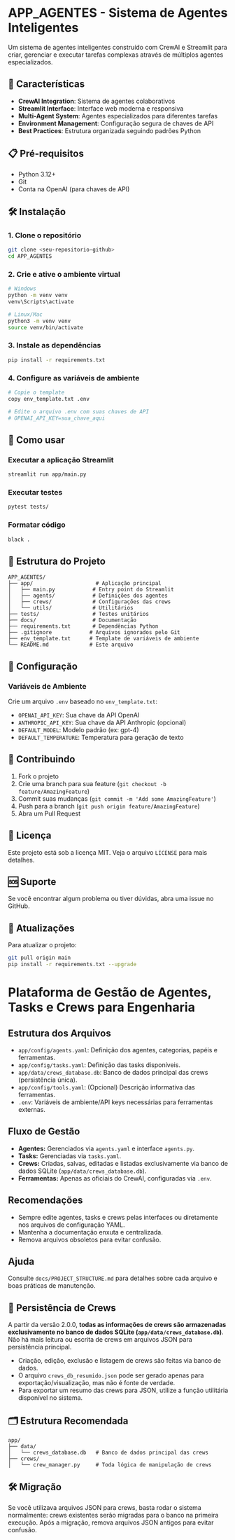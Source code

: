 # APP_AGENTES - Sistema de Agentes Inteligentes

Um sistema de agentes inteligentes construído com CrewAI e Streamlit para criar, gerenciar e executar tarefas complexas através de múltiplos agentes especializados.

## 🚀 Características

- **CrewAI Integration**: Sistema de agentes colaborativos
- **Streamlit Interface**: Interface web moderna e responsiva
- **Multi-Agent System**: Agentes especializados para diferentes tarefas
- **Environment Management**: Configuração segura de chaves de API
- **Best Practices**: Estrutura organizada seguindo padrões Python

## 📋 Pré-requisitos

- Python 3.12+
- Git
- Conta na OpenAI (para chaves de API)

## 🛠️ Instalação

### 1. Clone o repositório
```bash
git clone <seu-repositorio-github>
cd APP_AGENTES
```

### 2. Crie e ative o ambiente virtual
```bash
# Windows
python -m venv venv
venv\Scripts\activate

# Linux/Mac
python3 -m venv venv
source venv/bin/activate
```

### 3. Instale as dependências
```bash
pip install -r requirements.txt
```

### 4. Configure as variáveis de ambiente
```bash
# Copie o template
copy env_template.txt .env

# Edite o arquivo .env com suas chaves de API
# OPENAI_API_KEY=sua_chave_aqui
```

## 🚀 Como usar

### Executar a aplicação Streamlit
```bash
streamlit run app/main.py
```

### Executar testes
```bash
pytest tests/
```

### Formatar código
```bash
black .
```

## 📁 Estrutura do Projeto

```
APP_AGENTES/
├── app/                    # Aplicação principal
│   ├── main.py            # Entry point do Streamlit
│   ├── agents/            # Definições dos agentes
│   ├── crews/             # Configurações das crews
│   └── utils/             # Utilitários
├── tests/                 # Testes unitários
├── docs/                  # Documentação
├── requirements.txt       # Dependências Python
├── .gitignore            # Arquivos ignorados pelo Git
├── env_template.txt      # Template de variáveis de ambiente
└── README.md             # Este arquivo
```

## 🔧 Configuração

### Variáveis de Ambiente

Crie um arquivo `.env` baseado no `env_template.txt`:

- `OPENAI_API_KEY`: Sua chave da API OpenAI
- `ANTHROPIC_API_KEY`: Sua chave da API Anthropic (opcional)
- `DEFAULT_MODEL`: Modelo padrão (ex: gpt-4)
- `DEFAULT_TEMPERATURE`: Temperatura para geração de texto

## 🤝 Contribuindo

1. Fork o projeto
2. Crie uma branch para sua feature (`git checkout -b feature/AmazingFeature`)
3. Commit suas mudanças (`git commit -m 'Add some AmazingFeature'`)
4. Push para a branch (`git push origin feature/AmazingFeature`)
5. Abra um Pull Request

## 📝 Licença

Este projeto está sob a licença MIT. Veja o arquivo `LICENSE` para mais detalhes.

## 🆘 Suporte

Se você encontrar algum problema ou tiver dúvidas, abra uma issue no GitHub.

## 🔄 Atualizações

Para atualizar o projeto:

```bash
git pull origin main
pip install -r requirements.txt --upgrade
```

# Plataforma de Gestão de Agentes, Tasks e Crews para Engenharia

## Estrutura dos Arquivos

- `app/config/agents.yaml`: Definição dos agentes, categorias, papéis e ferramentas.
- `app/config/tasks.yaml`: Definição das tasks disponíveis.
- `app/data/crews_database.db`: Banco de dados principal das crews (persistência única).
- `app/config/tools.yaml`: (Opcional) Descrição informativa das ferramentas.
- `.env`: Variáveis de ambiente/API keys necessárias para ferramentas externas.

## Fluxo de Gestão

- **Agentes:** Gerenciados via `agents.yaml` e interface `agents.py`.
- **Tasks:** Gerenciadas via `tasks.yaml`.
- **Crews:** Criadas, salvas, editadas e listadas exclusivamente via banco de dados SQLite (`app/data/crews_database.db`).
- **Ferramentas:** Apenas as oficiais do CrewAI, configuradas via `.env`.

## Recomendações

- Sempre edite agentes, tasks e crews pelas interfaces ou diretamente nos arquivos de configuração YAML.
- Mantenha a documentação enxuta e centralizada.
- Remova arquivos obsoletos para evitar confusão.

## Ajuda

Consulte `docs/PROJECT_STRUCTURE.md` para detalhes sobre cada arquivo e boas práticas de manutenção.

## 🔄 Persistência de Crews

A partir da versão 2.0.0, **todas as informações de crews são armazenadas exclusivamente no banco de dados SQLite (`app/data/crews_database.db`)**. Não há mais leitura ou escrita de crews em arquivos JSON para persistência principal.

- Criação, edição, exclusão e listagem de crews são feitas via banco de dados.
- O arquivo `crews_db_resumido.json` pode ser gerado apenas para exportação/visualização, mas não é fonte de verdade.
- Para exportar um resumo das crews para JSON, utilize a função utilitária disponível no sistema.

## 🗂️ Estrutura Recomendada

```text
app/
├── data/
│   └── crews_database.db   # Banco de dados principal das crews
├── crews/
│   └── crew_manager.py     # Toda lógica de manipulação de crews
```

## 🛠️ Migração

Se você utilizava arquivos JSON para crews, basta rodar o sistema normalmente: crews existentes serão migradas para o banco na primeira execução. Após a migração, remova arquivos JSON antigos para evitar confusão.